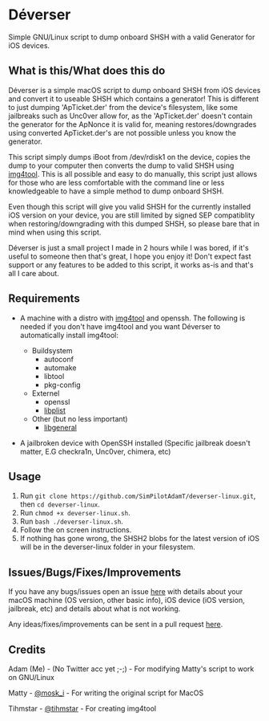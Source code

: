 # Déverser
Simple GNU/Linux script to dump onboard SHSH with a valid Generator for iOS devices.

## What is this/What does this do

Déverser is a simple macOS script to dump onboard SHSH from iOS devices and convert it to useable SHSH which contains a generator! This is different to just dumping 'ApTicket.der' from the device's filesystem, like some jailbreaks such as Unc0ver allow for, as the 'ApTicket.der' doesn't contain the generator for the ApNonce it is valid for, meaning restores/downgrades using converted ApTicket.der's are not possible unless you know the generator.

This script simply dumps iBoot from /dev/rdisk1 on the device, copies the dump to your computer then converts the dump to valid SHSH using [img4tool](https://github.com/tihmstar/img4tool). This is all possible and easy to do manually, this script just allows for those who are less comfortable with the command line or less knowledgeable to have a simple method to dump onboard SHSH.

Even though this script will give you valid SHSH for the currently installed iOS version on your device, you are still limited by signed SEP compatiblity when restoring/downgrading with this dumped SHSH, so please bare that in mind when using this script.

Déverser is just a small project I made in 2 hours while I was bored, if it's useful to someone then that's great, I hope you enjoy it! Don't expect fast support or any features to be added to this script, it works as-is and that's all I care about.

## Requirements

* A machine with a distro with [img4tool](https://github.com/tihmstar/img4tool) and openssh. The following is needed if you don't have img4tool and you want Déverser to automatically install img4tool:
  * Buildsystem
    * autoconf
    * automake
    * libtool
    * pkg-config
  * Externel
    * openssl
    * [libplist](https://github.com/libimobiledevice/libplist)
  * Other (but no less important)
    * [libgeneral](https://github.com/tihmstar/libgeneral)

* A jailbroken device with OpenSSH installed (Specific jailbreak doesn't matter, E.G checkra1n, Unc0ver, chimera, etc)

## Usage

1. Run `git clone https://github.com/SimPilotAdamT/deverser-linux.git`, then `cd deverser-linux`.
2. Run `chmod +x deverser-linux.sh`.
3. Run `bash ./deverser-linux.sh`.
4. Follow the on screen instructions.
5. If nothing has gone wrong, the SHSH2 blobs for the latest version of iOS will be in the deverser-linux folder in your filesystem.

## Issues/Bugs/Fixes/Improvements

If you have any bugs/issues open an issue [here](https://github.com/SimPilotAdamT/deverser-linux/issues) with details about your macOS machine (OS version, other basic info), iOS device (iOS version, jailbreak, etc) and details about what is not working.

Any ideas/fixes/improvements can be sent in a pull request [here](https://github.com/SimPilotAdamT/deverser-linux/pulls).

## Credits

Adam (Me) - (No Twitter acc yet ;-;) - For modifying Matty's script to work on GNU/Linux

Matty - [@mosk_i](https://twitter.com/moski_dev) - For writing the original script for MacOS

Tihmstar - [@tihmstar](https://twitter.com/tihmstar) - For creating img4tool
